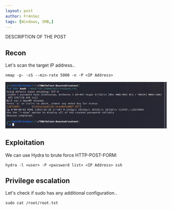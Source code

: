 ```yaml
---
layout: post
author: Fr4nSec
tags: [Windows, SMB,]
---
```


DESCRIPTION OF THE POST

## Recon

Let's scan the target IP address..

```
nmap -p- -sS --min-rate 5000 -n -P <IP Address>
```

![theme logo](https://github.com/Fr4nSec/fr4nsec.github.io/blob/master/images/roasted.jpg)

## Exploitation

We can use Hydra to brute force HTTP-POST-FORM:


```
hydra -l <user> -P <password list> <IP Address> ssh
```



## Privilege escalation

Let's check if sudo has any additional configuration..

```
sudo cat /root/root.txt
```
